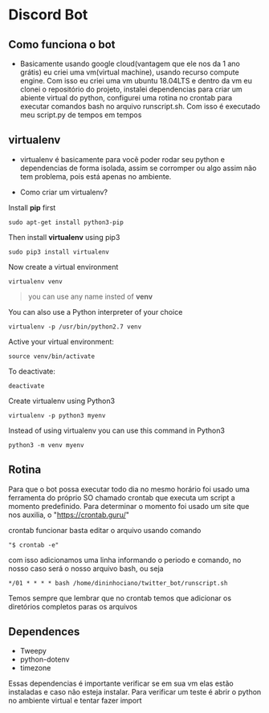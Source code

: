 # Discord Bot
## Como funciona o bot
- Basicamente usando google cloud(vantagem que ele nos da 1 ano grátis) eu criei uma vm(virtual machine), usando recurso compute engine. Com isso eu criei uma vm ubuntu 18.04LTS e dentro da vm eu clonei o repositório do projeto, instalei dependencias para criar um abiente virtual do python, configurei uma rotina no crontab para executar comandos bash no arquivo runscript.sh. Com isso é executado meu script.py de tempos em tempos

## virtualenv
- virtualenv é basicamente para você poder rodar seu python e dependencias de forma isolada, assim se corromper ou algo assim não tem problema, pois está apenas no ambiente.

- Como criar um virtualenv?

Install **pip** first <br />

    sudo apt-get install python3-pip

Then install **virtualenv** using pip3 <br />

    sudo pip3 install virtualenv 

Now create a virtual environment  <br />

    virtualenv venv 

>you can use any name insted of **venv**

You can also use a Python interpreter of your choice <br />

    virtualenv -p /usr/bin/python2.7 venv
  
Active your virtual environment: <br />
    
    source venv/bin/activate
    

To deactivate: <br />

    deactivate

Create virtualenv using Python3 <br />

    virtualenv -p python3 myenv

Instead of using virtualenv you can use this command in Python3 <br />

    python3 -m venv myenv 

## Rotina
Para que o bot possa executar todo dia no mesmo horário foi usado uma ferramenta do próprio SO chamado crontab que executa um script a momento predefinido. Para determinar o momento foi usado um site que nos auxilia, o "https://crontab.guru/" <br />

crontab funcionar basta editar o arquivo usando comando <br />

	"$ crontab -e" 

com isso adicionamos uma linha informando o periodo e comando, no nosso caso será o nosso arquivo bash, ou seja <br />
	
    */01 * * * * bash /home/dininhociano/twitter_bot/runscript.sh


Temos sempre que lembrar que no crontab temos que adicionar os diretórios completos paras os arquivos

## Dependences

 - Tweepy
 - python-dotenv
 - timezone


 Essas dependencias é importante verificar se em sua vm elas estão instaladas e caso não esteja instalar. Para verificar um teste é abrir o python no ambiente virtual e tentar fazer import